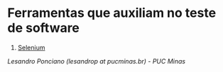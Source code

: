 # Ferramentas que auxiliam no teste de software

1. [Selenium](https://selenium.dev/)

_Lesandro Ponciano (lesandrop at pucminas.br) - PUC Minas_
